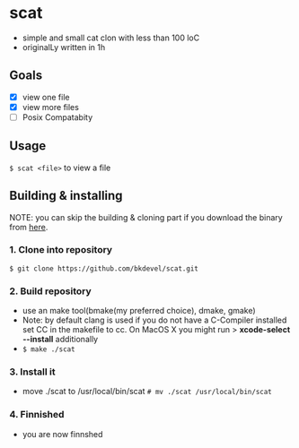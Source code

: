 # scat
- simple and small cat clon with less than 100 loC
- originalLy written in 1h

## Goals
- [x] view one file
- [x] view more files
- [ ] Posix Compatabity

## Usage
`$ scat <file>` to view a file

## Building & installing
NOTE: you can skip the building & cloning part if you download the binary from <a href=https://github.com/bkdevel/scat/releases/download/pre-0.1/scat>here</a>.
### 1. Clone into repository 
`$ git clone https://github.com/bkdevel/scat.git`
### 2. Build repository 
- use an make tool(bmake(my preferred choice), dmake, gmake)
- Note: by default clang is used if you do not have a C-Compiler installed set CC in the makefile to cc. On MacOS X you might run > **xcode-select --install** additionally
- `$ make ./scat`
### 3. Install it
- move ./scat to /usr/local/bin/scat
`# mv ./scat /usr/local/bin/scat`
### 4. Finnished
- you are now finnshed
